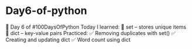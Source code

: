 # Day6-of-python
🚀 Day 6 of #100DaysOfPython Today I learned: 🔹 set – stores unique items 🔹 dict – key-value pairs  Practiced: ✅ Removing duplicates with set() ✅ Creating and updating dict ✅ Word count using dict

